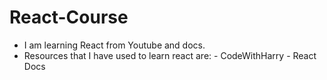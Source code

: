 # React-Course

  - I am learning React from Youtube and docs.
  - Resources that I have used to learn react are:
                - CodeWithHarry
                - React Docs